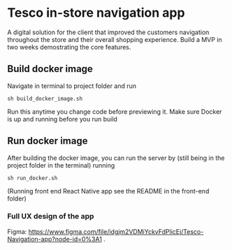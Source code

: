 # Tesco in-store navigation app

A digital solution for the client that improved the customers navigation throughout the store and their overall shopping experience. Build a MVP in two weeks demostrating the core features. 

## Build docker image

Navigate in terminal to project folder and run

```[bash]
sh build_docker_image.sh
```

Run this anytime you change code before previewing it.
Make sure Docker is up and running before you run build 

## Run docker image

After building the docker image, you can run the server by (still being in the project folder in the terminal) running 

```[bash]
sh run_docker.sh
```
(Running front end React Native app see the README in the front-end folder) 

### Full UX design of the app 
Figma: https://www.figma.com/file/idgjm2VDMiYckvFdPlicEj/Tesco-Navigation-app?node-id=0%3A1 
.
